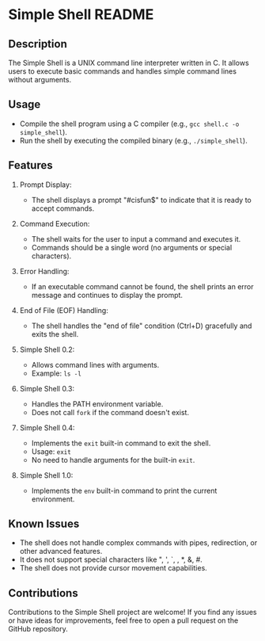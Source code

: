 # Simple Shell README

## Description
The Simple Shell is a UNIX command line interpreter written in C. It allows users to execute basic commands and handles simple command lines without arguments.

## Usage
- Compile the shell program using a C compiler (e.g., `gcc shell.c -o simple_shell`).
- Run the shell by executing the compiled binary (e.g., `./simple_shell`).

## Features
1. Prompt Display:
   - The shell displays a prompt "#cisfun$" to indicate that it is ready to accept commands.

2. Command Execution:
   - The shell waits for the user to input a command and executes it.
   - Commands should be a single word (no arguments or special characters).

3. Error Handling:
   - If an executable command cannot be found, the shell prints an error message and continues to display the prompt.

4. End of File (EOF) Handling:
   - The shell handles the "end of file" condition (Ctrl+D) gracefully and exits the shell.

5. Simple Shell 0.2:
   - Allows command lines with arguments.
   - Example: `ls -l`

6. Simple Shell 0.3:
   - Handles the PATH environment variable.
   - Does not call `fork` if the command doesn't exist.

7. Simple Shell 0.4:
   - Implements the `exit` built-in command to exit the shell.
   - Usage: `exit`
   - No need to handle arguments for the built-in `exit`.

8. Simple Shell 1.0:
   - Implements the `env` built-in command to print the current environment.

## Known Issues
- The shell does not handle complex commands with pipes, redirection, or other advanced features.
- It does not support special characters like ", ', `, \, *, &, #.
- The shell does not provide cursor movement capabilities.

## Contributions
Contributions to the Simple Shell project are welcome! If you find any issues or have ideas for improvements, feel free to open a pull request on the GitHub repository.
